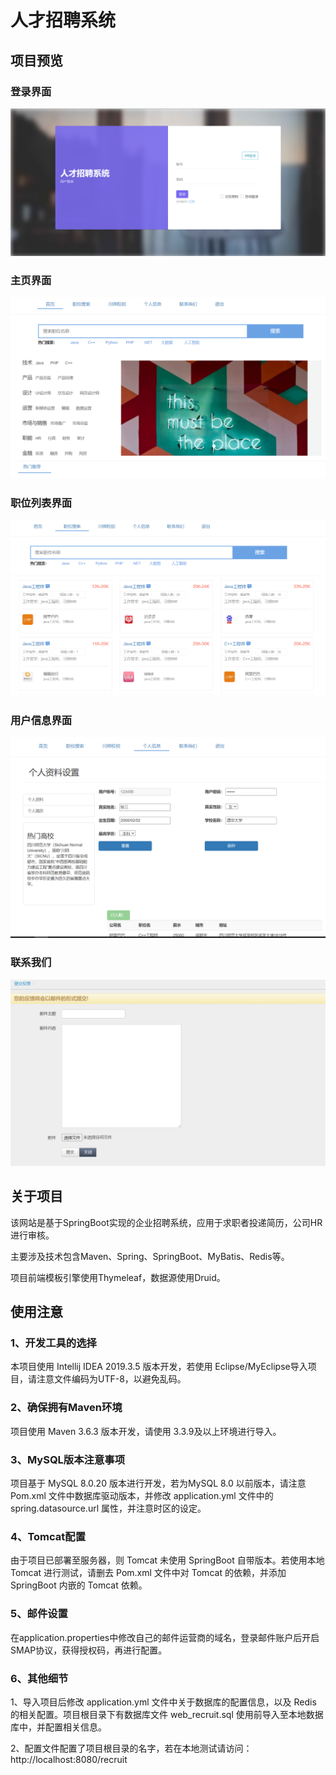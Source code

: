 # 人才招聘系统

## 项目预览

### 登录界面

<img src="images/login.png" style="zoom:60%" />

### 主页界面

![](images/index.png)

### 职位列表界面

![](images/list.png)

### 用户信息界面

![](images/userInfo.png)

### 联系我们

![](images/send.png)







## 关于项目

该网站是基于SpringBoot实现的企业招聘系统，应用于求职者投递简历，公司HR进行审核。

主要涉及技术包含Maven、Spring、SpringBoot、MyBatis、Redis等。

项目前端模板引擎使用Thymeleaf，数据源使用Druid。



## 使用注意

### 1、开发工具的选择

本项目使用 Intellij IDEA 2019.3.5 版本开发，若使用 Eclipse/MyEclipse导入项目，请注意文件编码为UTF-8，以避免乱码。

### 2、确保拥有Maven环境

项目使用 Maven 3.6.3 版本开发，请使用 3.3.9及以上环境进行导入。

### 3、MySQL版本注意事项

项目基于 MySQL 8.0.20 版本进行开发，若为MySQL 8.0 以前版本，请注意 Pom.xml 文件中数据库驱动版本，并修改 application.yml 文件中的 spring.datasource.url 属性，并注意时区的设定。

### 4、Tomcat配置

由于项目已部署至服务器，则 Tomcat 未使用 SpringBoot 自带版本。若使用本地 Tomcat  进行测试，请删去 Pom.xml 文件中对 Tomcat 的依赖，并添加 SpringBoot 内嵌的 Tomcat 依赖。

### 5、邮件设置

在application.properties中修改自己的邮件运营商的域名，登录邮件账户后开启SMAP协议，获得授权码，再进行配置。

### 6、其他细节

1、导入项目后修改 application.yml 文件中关于数据库的配置信息，以及 Redis 的相关配置。项目根目录下有数据库文件 web_recruit.sql 使用前导入至本地数据库中，并配置相关信息。

2、配置文件配置了项目根目录的名字，若在本地测试请访问：http://localhost:8080/recruit













